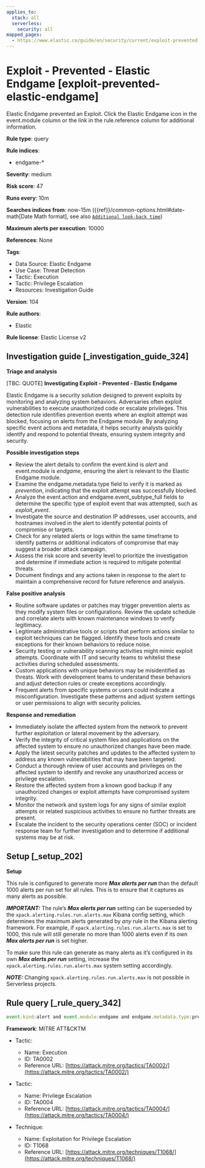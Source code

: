 ```yaml
---
applies_to:
  stack: all
  serverless:
    security: all
mapped_pages:
  - https://www.elastic.co/guide/en/security/current/exploit-prevented-elastic-endgame.html
---
```


# Exploit - Prevented - Elastic Endgame [exploit-prevented-elastic-endgame]

Elastic Endgame prevented an Exploit. Click the Elastic Endgame icon in the event.module column or the link in the rule.reference column for additional information.

**Rule type**: query

**Rule indices**:

* endgame-*

**Severity**: medium

**Risk score**: 47

**Runs every**: 10m

**Searches indices from**: now-15m ({{ref}}/common-options.html#date-math[Date Math format], see also [`Additional look-back time`](docs-content://solutions/security/detect-and-alert/create-detection-rule.md#rule-schedule))

**Maximum alerts per execution**: 10000

**References**: None

**Tags**:

* Data Source: Elastic Endgame
* Use Case: Threat Detection
* Tactic: Execution
* Tactic: Privilege Escalation
* Resources: Investigation Guide

**Version**: 104

**Rule authors**:

* Elastic

**Rule license**: Elastic License v2

## Investigation guide [_investigation_guide_324]

**Triage and analysis**

[TBC: QUOTE]
**Investigating Exploit - Prevented - Elastic Endgame**

Elastic Endgame is a security solution designed to prevent exploits by monitoring and analyzing system behaviors. Adversaries often exploit vulnerabilities to execute unauthorized code or escalate privileges. This detection rule identifies prevention events where an exploit attempt was blocked, focusing on alerts from the Endgame module. By analyzing specific event actions and metadata, it helps security analysts quickly identify and respond to potential threats, ensuring system integrity and security.

**Possible investigation steps**

* Review the alert details to confirm the event.kind is *alert* and event.module is *endgame*, ensuring the alert is relevant to the Elastic Endgame module.
* Examine the endgame.metadata.type field to verify it is marked as *prevention*, indicating that the exploit attempt was successfully blocked.
* Analyze the event.action and endgame.event_subtype_full fields to determine the specific type of exploit event that was attempted, such as *exploit_event*.
* Investigate the source and destination IP addresses, user accounts, and hostnames involved in the alert to identify potential points of compromise or targets.
* Check for any related alerts or logs within the same timeframe to identify patterns or additional indicators of compromise that may suggest a broader attack campaign.
* Assess the risk score and severity level to prioritize the investigation and determine if immediate action is required to mitigate potential threats.
* Document findings and any actions taken in response to the alert to maintain a comprehensive record for future reference and analysis.

**False positive analysis**

* Routine software updates or patches may trigger prevention alerts as they modify system files or configurations. Review the update schedule and correlate alerts with known maintenance windows to verify legitimacy.
* Legitimate administrative tools or scripts that perform actions similar to exploit techniques can be flagged. Identify these tools and create exceptions for their known behaviors to reduce noise.
* Security testing or vulnerability scanning activities might mimic exploit attempts. Coordinate with IT and security teams to whitelist these activities during scheduled assessments.
* Custom applications with unique behaviors may be misidentified as threats. Work with development teams to understand these behaviors and adjust detection rules or create exceptions accordingly.
* Frequent alerts from specific systems or users could indicate a misconfiguration. Investigate these patterns and adjust system settings or user permissions to align with security policies.

**Response and remediation**

* Immediately isolate the affected system from the network to prevent further exploitation or lateral movement by the adversary.
* Verify the integrity of critical system files and applications on the affected system to ensure no unauthorized changes have been made.
* Apply the latest security patches and updates to the affected system to address any known vulnerabilities that may have been targeted.
* Conduct a thorough review of user accounts and privileges on the affected system to identify and revoke any unauthorized access or privilege escalation.
* Restore the affected system from a known good backup if any unauthorized changes or exploit attempts have compromised system integrity.
* Monitor the network and system logs for any signs of similar exploit attempts or related suspicious activities to ensure no further threats are present.
* Escalate the incident to the security operations center (SOC) or incident response team for further investigation and to determine if additional systems may be at risk.


## Setup [_setup_202]

**Setup**

This rule is configured to generate more ***Max alerts per run*** than the default 1000 alerts per run set for all rules. This is to ensure that it captures as many alerts as possible.

***IMPORTANT:*** The rule’s ***Max alerts per run*** setting can be superseded by the `xpack.alerting.rules.run.alerts.max` Kibana config setting, which determines the maximum alerts generated by *any* rule in the Kibana alerting framework. For example, if `xpack.alerting.rules.run.alerts.max` is set to 1000, this rule will still generate no more than 1000 alerts even if its own ***Max alerts per run*** is set higher.

To make sure this rule can generate as many alerts as it’s configured in its own ***Max alerts per run*** setting, increase the `xpack.alerting.rules.run.alerts.max` system setting accordingly.

***NOTE:*** Changing `xpack.alerting.rules.run.alerts.max` is not possible in Serverless projects.


## Rule query [_rule_query_342]

```js
event.kind:alert and event.module:endgame and endgame.metadata.type:prevention and (event.action:exploit_event or endgame.event_subtype_full:exploit_event)
```

**Framework**: MITRE ATT&CKTM

* Tactic:

    * Name: Execution
    * ID: TA0002
    * Reference URL: [https://attack.mitre.org/tactics/TA0002/](https://attack.mitre.org/tactics/TA0002/)

* Tactic:

    * Name: Privilege Escalation
    * ID: TA0004
    * Reference URL: [https://attack.mitre.org/tactics/TA0004/](https://attack.mitre.org/tactics/TA0004/)

* Technique:

    * Name: Exploitation for Privilege Escalation
    * ID: T1068
    * Reference URL: [https://attack.mitre.org/techniques/T1068/](https://attack.mitre.org/techniques/T1068/)



